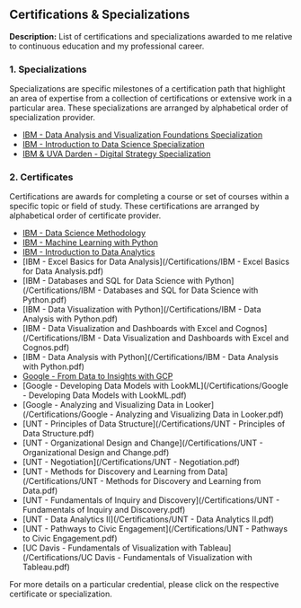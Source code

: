 ## Certifications & Specializations

**Description:** List of certifications and specializations awarded to me relative to continuous education and my professional career.

### 1. Specializations

Specializations are specific milestones of a certification path that highlight an area of expertise from a collection of certifications or extensive work in a particular area. These specializations are arranged by alphabetical order of specialization provider. 

- [IBM - Data Analysis and Visualization Foundations Specialization](/Certifications/IBM%20-%20Data%20Analysis%20and%20Visualization%20Foundations%20Specialization.pdf)
- [IBM - Introduction to Data Science Specialization](/Certifications/IBM%20-%20Introduction%20to%20Data%20Science%20Specialization.pdf)
- [IBM & UVA Darden - Digital Strategy Specialization](/Certifications/IBM%20&%20UVA%20Darden%20-%20Digital%20Strategy%20Specialization.pdf)

### 2. Certificates

Certifications are awards for completing a course or set of courses within a specific topic or field of study. These certifications are arranged by alphabetical order of certificate provider.

- [IBM - Data Science Methodology](/Certifications/IBM%20-%20Data%20Science%20Methodology.pdf)
- [IBM - Machine Learning with Python](/Certifications/IBM%20-%20Machine%20Learning%20with%20Python.pdf)
- [IBM - Introduction to Data Analytics](/Certifications/IBM%20-%20Introduction%20to%20Data%20Analytics.pdf)
- [IBM - Excel Basics for Data Analysis](/Certifications/IBM - Excel Basics for Data Analysis.pdf)
- [IBM - Databases and SQL for Data Science with Python](/Certifications/IBM - Databases and SQL for Data Science with Python.pdf)
- [IBM - Data Visualization with Python](/Certifications/IBM - Data Analysis with Python.pdf)
- [IBM - Data Visualization  and Dashboards with Excel and Cognos](/Certifications/IBM - Data Visualization and Dashboards with Excel and Cognos.pdf)
- [IBM - Data Analysis with Python](/Certifications/IBM - Data Analysis with Python.pdf)
- [Google - From Data to Insights with GCP](/Certifications/Google%20-%20From%20Data%20to%20Insights%20with%20GCP.pdf)
- [Google - Developing Data Models with LookML](/Certifications/Google - Developing Data Models with LookML.pdf)
- [Google - Analyzing and Visualizing Data in Looker](/Certifications/Google - Analyzing and Visualizing Data in Looker.pdf)
- [UNT - Principles of Data Structure](/Certifications/UNT - Principles of Data Structure.pdf)
- [UNT - Organizational Design and Change](/Certifications/UNT - Organizational Design and Change.pdf)
- [UNT - Negotiation](/Certifications/UNT - Negotiation.pdf)
- [UNT - Methods for Discovery and Learning from Data](/Certifications/UNT - Methods for Discovery and Learning from Data.pdf)
- [UNT - Fundamentals of Inquiry and Discovery](/Certifications/UNT - Fundamentals of Inquiry and Discovery.pdf)
- [UNT - Data Analytics II](/Certifications/UNT - Data Analytics II.pdf)
- [UNT - Pathways to Civic Engagement](/Certifications/UNT - Pathways to Civic Engagement.pdf)
- [UC Davis - Fundamentals of Visualization with Tableau](/Certifications/UC Davis - Fundamentals of Visualization with Tableau.pdf)

For more details on a particular credential, please click on the respective certificate or specialization.
